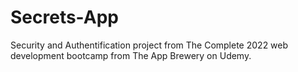 # Secrets-App

Security and Authentification project from The Complete 2022 web development bootcamp from The App Brewery on Udemy.
